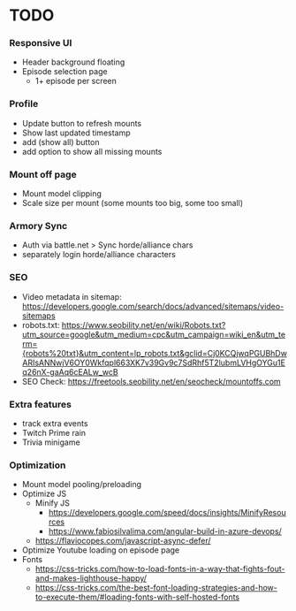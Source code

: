 # TODO

### Responsive UI
* Header background floating
* Episode selection page
    * 1+ episode per screen

### Profile
* Update button to refresh mounts
* Show last updated timestamp
* add (show all) button
* add option to show all missing mounts

### Mount off page
* Mount model clipping
* Scale size per mount (some mounts too big, some too small)

### Armory Sync
* Auth via battle.net > Sync horde/alliance chars
* separately login horde/alliance characters
    
### SEO
* Video metadata in sitemap: https://developers.google.com/search/docs/advanced/sitemaps/video-sitemaps
* robots.txt: https://www.seobility.net/en/wiki/Robots.txt?utm_source=google&utm_medium=cpc&utm_campaign=wiki_en&utm_term={robots%20txt}&utm_content=lp_robots.txt&gclid=Cj0KCQjwqPGUBhDwARIsANNwjV6OY0Wkfqpl663XK7v39Gv9c7SdRhf5T2lubmLVHgOYGu1Eq26nX-gaAq6cEALw_wcB
* SEO Check: https://freetools.seobility.net/en/seocheck/mountoffs.com

### Extra features
* track extra events
* Twitch Prime rain
* Trivia minigame

### Optimization
* Mount model pooling/preloading
* Optimize JS
    * Minify JS
        * https://developers.google.com/speed/docs/insights/MinifyResources
        * https://www.fabiosilvalima.com/angular-build-in-azure-devops/
    * https://flaviocopes.com/javascript-async-defer/
* Optimize Youtube loading on episode page
* Fonts
    * https://css-tricks.com/how-to-load-fonts-in-a-way-that-fights-fout-and-makes-lighthouse-happy/
    * https://css-tricks.com/the-best-font-loading-strategies-and-how-to-execute-them/#loading-fonts-with-self-hosted-fonts